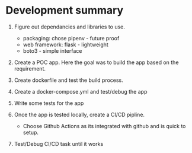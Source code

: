 # Development summary

1. Figure out dependancies and libraries to use. 
    * packaging: chose pipenv - future proof
    * web framework: flask - lightweight
    * boto3 - simple interface

 
1. Create a POC app. Here the goal was to build the app based on the requirement.

1. Create dockerfile and test the build process.

1. Create a docker-compose.yml and test/debug the app

1. Write some tests for the app

1. Once the app is tested locally, create a CI/CD pipline.
    * Choose Github Actions as its integrated with github and is quick to setup.

1. Test/Debug CI/CD task until it works

